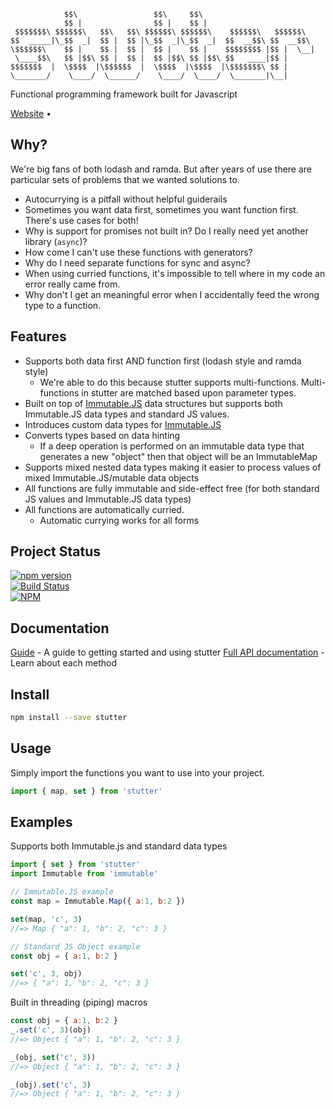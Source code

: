 ```
            $$\                 $$\     $$\                         
            $$ |                $$ |    $$ |                        
 $$$$$$$\ $$$$$$\   $$\   $$\ $$$$$$\ $$$$$$\    $$$$$$\   $$$$$$\  
$$  _____|\_$$  _|  $$ |  $$ |\_$$  _|\_$$  _|  $$  __$$\ $$  __$$\ 
\$$$$$$\    $$ |    $$ |  $$ |  $$ |    $$ |    $$$$$$$$ |$$ |  \__|
 \____$$\   $$ |$$\ $$ |  $$ |  $$ |$$\ $$ |$$\ $$   ____|$$ |      
$$$$$$$  |  \$$$$  |\$$$$$$  |  \$$$$  |\$$$$  |\$$$$$$$\ $$ |      
\_______/    \____/  \______/    \____/  \____/  \_______|\__|      
```


Functional programming framework built for Javascript

[Website](https://stutter.io) •


## Why?

We're big fans of both lodash and ramda. But after years of use there are
particular sets of problems that we wanted solutions to.
- Autocurrying is a pitfall without helpful guiderails
- Sometimes you want data first, sometimes you want function first. There's use
  cases for both!
- Why is support for promises not built in? Do I really need yet another library
  (`async`)?
- How come I can't use these functions with generators?
- Why do I need separate functions for sync and async?
- When using curried functions, it's impossible to tell where in my code an
  error really came from.
- Why don't I get an meaningful error when I accidentally feed the wrong type to
  a function.


## Features

- Supports both data first AND function first (lodash style and ramda style)
  - We're able to do this because stutter supports multi-functions.
    Multi-functions in stutter are matched based upon parameter types.
- Built on top of [Immutable.JS](https://facebook.github.io/immutable-js/) data
  structures but supports both Immutable.JS data types and standard JS values.
- Introduces custom data types for [Immutable.JS](https://facebook.github.io/immutable-js/)
- Converts types based on data hinting
  - If a deep operation is performed on an immutable data type that generates a
    new "object" then that object will be an ImmutableMap
- Supports mixed nested data types making it easier to process values of mixed Immutable.JS/mutable data objects
- All functions are fully immutable and side-effect free (for both standard JS values and Immutable.JS data types)
- All functions are automatically curried.
  - Automatic currying works for all forms 


## Project Status

[![npm version](https://badge.fury.io/js/stutter.svg)](https://badge.fury.io/js/stutter)<br />
[![Build Status](https://travis-ci.org/brianneisler/stutter.svg)](https://travis-ci.org/brianneisler/stutter)<br />
[![NPM](https://nodei.co/npm/stutter.png?downloads=true&downloadRank=true&stars=true)](https://nodei.co/npm/stutter/)


## Documentation

[Guide](docs/GUIDE.md) - A guide to getting started and using stutter
[Full API documentation](docs/API.md) - Learn about each method


## Install

```sh
npm install --save stutter
```


## Usage

Simply import the functions you want to use into your project.
```js
import { map, set } from 'stutter'
```

## Examples

Supports both Immutable.js and standard data types
```js
import { set } from 'stutter'
import Immutable from 'immutable'

// Immutable.JS example
const map = Immutable.Map({ a:1, b:2 })

set(map, 'c', 3)    
//=> Map { "a": 1, "b": 2, "c": 3 }

// Standard JS Object example
const obj = { a:1, b:2 }

set('c', 3, obj)    
//=> { "a": 1, "b": 2, "c": 3 }
```


Built in threading (piping) macros
```js
const obj = { a:1, b:2 }
_.set('c', 3)(obj)  
//=> Object { "a": 1, "b": 2, "c": 3 }

_(obj, set('c', 3)) 
//=> Object { "a": 1, "b": 2, "c": 3 }

_(obj).set('c', 3)  
//=> Object { "a": 1, "b": 2, "c": 3 }
```
